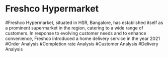 # Freshco Hypermarket
#Freshco Hypermarket, situated in HSR, Bangalore, has established itself as a prominent supermarket in the region, catering to a wide range of customers. In response to evolving customer needs and to enhance convenience, Freshco introduced a home delivery service in the year 2021
#Order Analysis                                         #Completion rate Analysis
#Customer Analysis                                     #Delivery Analysis

